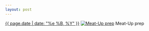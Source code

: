 ```yaml
---
layout: post
---
```


<p>
  <time><a href="/21">{{ page.date | date: "%e %B, %Y" }}</a></time>
  <a href="/21"><img src="{{ site.assets_url }}/21-640.jpg" srcset="{{ site.assets_url }}/21-1280.jpg 1280w, {{ site.assets_url }}/21-960.jpg 960w, {{ site.assets_url }}/21-640.jpg 640w, {{ site.assets_url }}/21-320.jpg 320w" sizes="(min-width: 700px) 50vw, calc(100vw - 2rem)" alt="Meat-Up prep" /></a>
  <span>Meat-Up prep</span>
</p>

